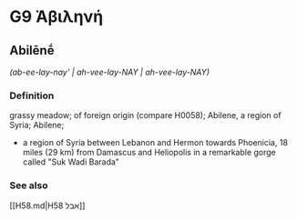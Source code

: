 # G9 Ἀβιληνή

## Abilēnḗ

_(ab-ee-lay-nay' | ah-vee-lay-NAY | ah-vee-lay-NAY)_

### Definition

grassy meadow; of foreign origin (compare H0058); Abilene, a region of Syria; Abilene; 

- a region of Syria between Lebanon and Hermon towards Phoenicia, 18 miles (29 km) from Damascus and Heliopolis in a remarkable gorge called &quot;Suk Wadi Barada&quot;

### See also

[[H58.md|H58 אבל]]
